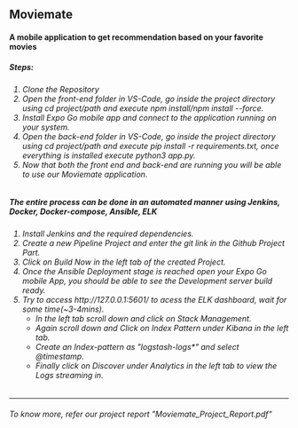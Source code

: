 <h2>Moviemate</h2>
<h4>A mobile application to get recommendation based on your favorite movies </h4>

<h5>Steps:</h5>
<h6>
  <ol>
  <li>Clone the Repository</li> 
   <li>Open the front-end folder in VS-Code, go inside the project directory using cd project/path
   and execute npm install/npm install --force.</li>
   <li>Install Expo Go mobile app and connect to the application running on your system.</li>
   <li>Open the back-end folder in VS-Code, go inside the project directory using cd project/path
   and execute pip install -r requirements.txt, once everything is installed execute python3 app.py.</li>
   <li>Now that both the front end and back-end are running you will be able to use our Moviemate application.</li>
  
</ol>
</h6>



<h5> The entire process can be done in an automated manner using Jenkins, Docker, Docker-compose, Ansible, ELK </h5>
<h6>
  <ol>
  <li>Install Jenkins and the required dependencies.</li>
  <li>Create a new Pipeline Project and enter the git link in the Github Project Part.</li>
  <li>Click on Build Now in the left tab of the created Project.</li>
  <li>Once the Ansible Deployment stage is reached open your Expo Go mobile App, you should be able to see the
   Development server build ready.</li>
  <li>Try to access http://127.0.0.1:5601/ to acess the ELK dashboard, wait for some time(~3-4mins).
    <ul>
      <li>In the left tab scroll down and click on Stack Management.</li>
      <li>Again scroll down and Click on Index Pattern under Kibana in the left tab.</li>
      <li>Create an Index-pattern as "logstash-logs*" and select @timestamp.</li>
      <li>Finally click on Discover under Analytics in the left tab to view the Logs streaming in.</li>
    </ul>
  </li>
</ol>
</h6>
<hr>
<h6>To know more, refer our project report "Moviemate_Project_Report.pdf"</h6>

 
 

